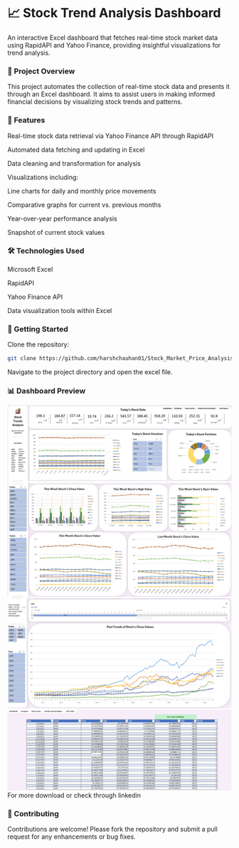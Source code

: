 # 📈 Stock Trend Analysis Dashboard
An interactive Excel dashboard that fetches real-time stock market data using RapidAPI and Yahoo Finance, providing insightful visualizations for trend analysis.​

### 📌 Project Overview
This project automates the collection of real-time stock data and presents it through an Excel dashboard. It aims to assist users in making informed financial decisions by visualizing stock trends and patterns.​

### 🔧 Features
Real-time stock data retrieval via Yahoo Finance API through RapidAPI​

Automated data fetching and updating in Excel​

Data cleaning and transformation for analysis​

Visualizations including:​

Line charts for daily and monthly price movements​

Comparative graphs for current vs. previous months​

Year-over-year performance analysis​

Snapshot of current stock values​

### 🛠️ Technologies Used
Microsoft Excel​

RapidAPI​

Yahoo Finance API​

Data visualization tools within Excel​


### 🚀 Getting Started
Clone the repository:​

```bash
git clone https://github.com/harshchauhan01/Stock_Market_Price_Analysis_Excel.git
```
Navigate to the project directory and open the excel file.​


### 📊 Dashboard Preview
![Dashboard Screenshot](https://raw.githubusercontent.com/harshchauhan01/Stock_Market_Price_Analysis_Excel/main/SS/dashboard1.png)
![Dashboard Screenshot](https://raw.githubusercontent.com/harshchauhan01/Stock_Market_Price_Analysis_Excel/main/SS/db2.png)
![Dashboard Screenshot](https://raw.githubusercontent.com/harshchauhan01/Stock_Market_Price_Analysis_Excel/main/SS/db3.png)
![Dashboard Screenshot](https://raw.githubusercontent.com/harshchauhan01/Stock_Market_Price_Analysis_Excel/main/SS/databsaess.png)
For more download or check through linkedin   


### 🤝 Contributing
Contributions are welcome! Please fork the repository and submit a pull request for any enhancements or bug fixes.
